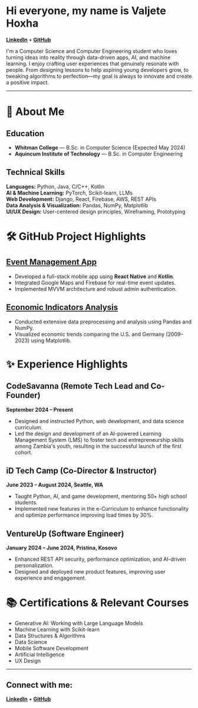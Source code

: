 # Hi everyone, my name is Valjete Hoxha
[**LinkedIn**](https://linkedin.com/in/valjete-hoxha) • [**GitHub**](https://github.com/valjetahoxha) 

I'm a Computer Science and Computer Engineering student who loves turning ideas into reality through data-driven apps, AI, and machine learning. I enjoy crafting user experiences that genuinely resonate with people. From designing lessons to help aspiring young developers grow, to tweaking algorithms to perfection—my goal is always to innovate and create a positive impact.


---

# 🚀 About Me

## Education
- **Whitman College** — B.Sc. in Computer Science (Expected May 2024)  
- **Aquincum Institute of Technology** — B.Sc. in Computer Engineering

## Technical Skills

**Languages:** Python, Java, C/C++, Kotlin  
**AI & Machine Learning:** PyTorch, Scikit-learn, LLMs  
**Web Development:** Django, React, Firebase, AWS, REST APIs  
**Data Analysis & Visualization:** Pandas, NumPy, Matplotlib  
**UI/UX Design:** User-centered design principles, Wireframing, Prototyping  

# 🛠️ GitHub Project Highlights

## [Event Management App](https://github.com/valjetahoxha/AttendanceTracker)
- Developed a full-stack mobile app using **React Native** and **Kotlin**.
- Integrated Google Maps and Firebase for real-time event updates.
- Implemented MVVM architecture and robust admin authentication.

## [Economic Indicators Analysis](https://valjetahoxha.github.io/valjetahoeconomy.io/)
- Conducted extensive data preprocessing and analysis using Pandas and NumPy.
- Visualized economic trends comparing the U.S. and Germany (2009–2023) using Matplotlib.

# ✨ Experience Highlights

## CodeSavanna (Remote Tech Lead and Co-Founder)
**September 2024 – Present**
- Designed and instructed Python, web development, and data science curriculum.
- Led the design and development of an AI-powered Learning Management System (LMS) to foster tech
and entrepreneurship skills among Zambia's youth, resulting in the successful launch of the first cohort.

## iD Tech Camp (Co-Director & Instructor)
**June 2023 – August 2024, Seattle, WA**
- Taught Python, AI, and game development, mentoring 50+ high school students.
- Implemented new features in the e-Curriculum to enhance functionality and optimize performance
improving load times by 30%.

## VentureUp (Software Engineer)
**January 2024 – June 2024, Pristina, Kosovo**
- Enhanced REST API security, performance optimization, and AI-driven personalization.
- Designed and deployed new product features, improving user experience and engagement.

# 📚 Certifications & Relevant Courses
- Generative AI: Working with Large Language Models
- Machine Learning with Scikit-learn
- Data Structures & Algorithms
- Data Science
- Mobile Software Development
- Artificial Intelligence
- UX Design

---

## Connect with me:

[**LinkedIn**](https://linkedin.com/in/valjete-hoxha) • [**GitHub**](https://github.com/valjetahoxha) 


